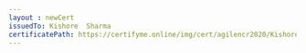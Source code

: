 ```yaml
--- 
layout : newCert 
issuedTo: Kishore  Sharma 
certificatePath: https://certifyme.online/img/cert/agilencr2020/KishoreSharma_96fdd.png
--- 
```

